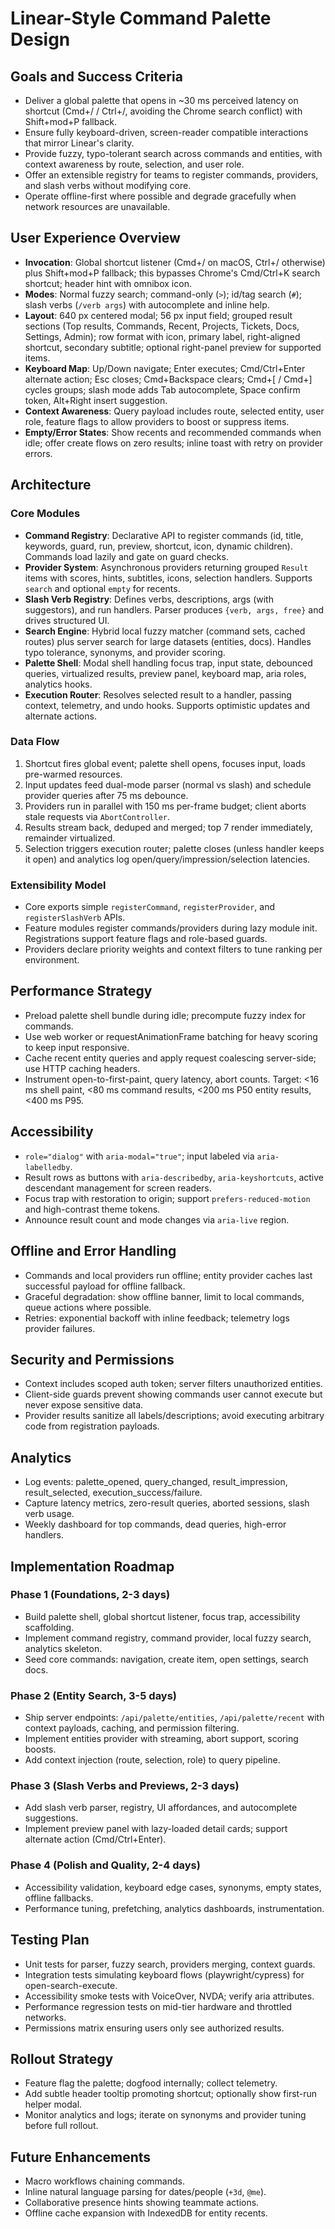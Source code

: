 # Linear-Style Command Palette Design

## Goals and Success Criteria

- Deliver a global palette that opens in ~30 ms perceived latency on shortcut (Cmd+/ / Ctrl+/, avoiding the Chrome search conflict) with Shift+mod+P fallback.
- Ensure fully keyboard-driven, screen-reader compatible interactions that mirror Linear's clarity.
- Provide fuzzy, typo-tolerant search across commands and entities, with context awareness by route, selection, and user role.
- Offer an extensible registry for teams to register commands, providers, and slash verbs without modifying core.
- Operate offline-first where possible and degrade gracefully when network resources are unavailable.

## User Experience Overview

- **Invocation**: Global shortcut listener (Cmd+/ on macOS, Ctrl+/ otherwise) plus Shift+mod+P fallback; this bypasses Chrome's Cmd/Ctrl+K search shortcut; header hint with omnibox icon.
- **Modes**: Normal fuzzy search; command-only (`>`); id/tag search (`#`); slash verbs (`/verb args`) with autocomplete and inline help.
- **Layout**: 640 px centered modal; 56 px input field; grouped result sections (Top results, Commands, Recent, Projects, Tickets, Docs, Settings, Admin); row format with icon, primary label, right-aligned shortcut, secondary subtitle; optional right-panel preview for supported items.
- **Keyboard Map**: Up/Down navigate; Enter executes; Cmd/Ctrl+Enter alternate action; Esc closes; Cmd+Backspace clears; Cmd+[ / Cmd+] cycles groups; slash mode adds Tab autocomplete, Space confirm token, Alt+Right insert suggestion.
- **Context Awareness**: Query payload includes route, selected entity, user role, feature flags to allow providers to boost or suppress items.
- **Empty/Error States**: Show recents and recommended commands when idle; offer create flows on zero results; inline toast with retry on provider errors.

## Architecture

### Core Modules

- **Command Registry**: Declarative API to register commands (id, title, keywords, guard, run, preview, shortcut, icon, dynamic children). Commands load lazily and gate on guard checks.
- **Provider System**: Asynchronous providers returning grouped `Result` items with scores, hints, subtitles, icons, selection handlers. Supports `search` and optional `empty` for recents.
- **Slash Verb Registry**: Defines verbs, descriptions, args (with suggestors), and run handlers. Parser produces `{verb, args, free}` and drives structured UI.
- **Search Engine**: Hybrid local fuzzy matcher (command sets, cached routes) plus server search for large datasets (entities, docs). Handles typo tolerance, synonyms, and provider scoring.
- **Palette Shell**: Modal shell handling focus trap, input state, debounced queries, virtualized results, preview panel, keyboard map, aria roles, analytics hooks.
- **Execution Router**: Resolves selected result to a handler, passing context, telemetry, and undo hooks. Supports optimistic updates and alternate actions.

### Data Flow

1. Shortcut fires global event; palette shell opens, focuses input, loads pre-warmed resources.
2. Input updates feed dual-mode parser (normal vs slash) and schedule provider queries after 75 ms debounce.
3. Providers run in parallel with 150 ms per-frame budget; client aborts stale requests via `AbortController`.
4. Results stream back, deduped and merged; top 7 render immediately, remainder virtualized.
5. Selection triggers execution router; palette closes (unless handler keeps it open) and analytics log open/query/impression/selection latencies.

### Extensibility Model

- Core exports simple `registerCommand`, `registerProvider`, and `registerSlashVerb` APIs.
- Feature modules register commands/providers during lazy module init. Registrations support feature flags and role-based guards.
- Providers declare priority weights and context filters to tune ranking per environment.

## Performance Strategy

- Preload palette shell bundle during idle; precompute fuzzy index for commands.
- Use web worker or requestAnimationFrame batching for heavy scoring to keep input responsive.
- Cache recent entity queries and apply request coalescing server-side; use HTTP caching headers.
- Instrument open-to-first-paint, query latency, abort counts. Target: <16 ms shell paint, <80 ms command results, <200 ms P50 entity results, <400 ms P95.

## Accessibility

- `role="dialog"` with `aria-modal="true"`; input labeled via `aria-labelledby`.
- Result rows as buttons with `aria-describedby`, `aria-keyshortcuts`, active descendant management for screen readers.
- Focus trap with restoration to origin; support `prefers-reduced-motion` and high-contrast theme tokens.
- Announce result count and mode changes via `aria-live` region.

## Offline and Error Handling

- Commands and local providers run offline; entity provider caches last successful payload for offline fallback.
- Graceful degradation: show offline banner, limit to local commands, queue actions where possible.
- Retries: exponential backoff with inline feedback; telemetry logs provider failures.

## Security and Permissions

- Context includes scoped auth token; server filters unauthorized entities.
- Client-side guards prevent showing commands user cannot execute but never expose sensitive data.
- Provider results sanitize all labels/descriptions; avoid executing arbitrary code from registration payloads.

## Analytics

- Log events: palette_opened, query_changed, result_impression, result_selected, execution_success/failure.
- Capture latency metrics, zero-result queries, aborted sessions, slash verb usage.
- Weekly dashboard for top commands, dead queries, high-error handlers.

## Implementation Roadmap

### Phase 1 (Foundations, 2-3 days)

- Build palette shell, global shortcut listener, focus trap, accessibility scaffolding.
- Implement command registry, command provider, local fuzzy search, analytics skeleton.
- Seed core commands: navigation, create item, open settings, search docs.

### Phase 2 (Entity Search, 3-5 days)

- Ship server endpoints: `/api/palette/entities`, `/api/palette/recent` with context payloads, caching, and permission filtering.
- Implement entities provider with streaming, abort support, scoring boosts.
- Add context injection (route, selection, role) to query pipeline.

### Phase 3 (Slash Verbs and Previews, 2-3 days)

- Add slash verb parser, registry, UI affordances, and autocomplete suggestions.
- Implement preview panel with lazy-loaded detail cards; support alternate action (Cmd/Ctrl+Enter).

### Phase 4 (Polish and Quality, 2-4 days)

- Accessibility validation, keyboard edge cases, synonyms, empty states, offline fallbacks.
- Performance tuning, prefetching, analytics dashboards, instrumentation.

## Testing Plan

- Unit tests for parser, fuzzy search, providers merging, context guards.
- Integration tests simulating keyboard flows (playwright/cypress) for open-search-execute.
- Accessibility smoke tests with VoiceOver, NVDA; verify aria attributes.
- Performance regression tests on mid-tier hardware and throttled networks.
- Permissions matrix ensuring users only see authorized results.

## Rollout Strategy

- Feature flag the palette; dogfood internally; collect telemetry.
- Add subtle header tooltip promoting shortcut; optionally show first-run helper modal.
- Monitor analytics and logs; iterate on synonyms and provider tuning before full rollout.

## Future Enhancements

- Macro workflows chaining commands.
- Inline natural language parsing for dates/people (`+3d`, `@me`).
- Collaborative presence hints showing teammate actions.
- Offline cache expansion with IndexedDB for entity recents.
